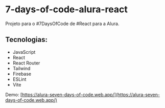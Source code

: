 # 7-days-of-code-alura-react
Projeto para o #7DaysOfCode de #React para a Alura.

## Tecnologias:
- JavaScript
- React
- React Router
- Tailwind
- Firebase
- ESLint
- Vite

Demo: [https://alura-seven-days-of-code.web.app/](https://alura-seven-days-of-code.web.app/)
